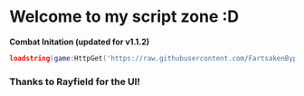# Welcome to my script zone :D
**Combat Initation (updated for v1.1.2)**
```lua
loadstring(game:HttpGet('https://raw.githubusercontent.com/FartsakenBypasser/BypassedScriptZone/main/combatinitiation.luau'))()
```
### Thanks to Rayfield for the UI!

